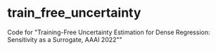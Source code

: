 # train_free_uncertainty
Code for "Training-Free Uncertainty Estimation for Dense Regression: Sensitivity as a Surrogate, AAAI 2022""
